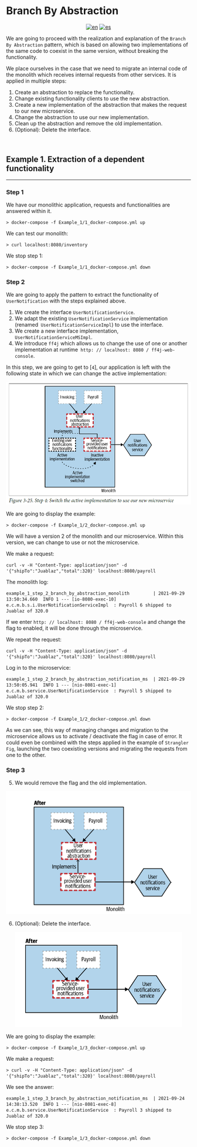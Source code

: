 # **Branch By Abstraction** 
<div align="center">

[![en](https://img.shields.io/badge/lang-en-red.svg)](https://github.com/MasterCloudApps-Projects/Monolith-to-Microservices-Examples/tree/master/Branch_By_Abstraction/README.md)
[![es](https://img.shields.io/badge/lang-es-yellow.svg)](https://github.com/MasterCloudApps-Projects/Monolith-to-Microservices-Examples/tree/master/Branch_By_Abstraction/README.es.md)
</div>

We are going to proceed with the realization and explanation of the `Branch By Abstraction` pattern, which is based on allowing two implementations of the same code to coexist in the same version, without breaking the functionality.

We place ourselves in the case that we need to migrate an internal code of the monolith which receives internal requests from other services. It is applied in multiple steps:
1. Create an abstraction to replace the functionality.
2. Change existing functionality clients to use the new abstraction.
3. Create a new implementation of the abstraction that makes the request to our new microservice.
4. Change the abstraction to use our new implementation.
5. Clean up the abstraction and remove the old implementation.
6. (Optional): Delete the interface.

<br>

## **Example 1. Extraction of a dependent functionality**
___
### **Step 1**
We have our monolithic application, requests and functionalities are answered within it.
```
> docker-compose -f Example_1/1_docker-compose.yml up
```

We can test our monolith:
```
> curl localhost:8080/inventory
```

We stop step 1:
```
> docker-compose -f Example_1/1_docker-compose.yml down
```

### **Step 2**
We are going to apply the pattern to extract the functionality of `UserNotification` with the steps explained above.

1. We create the interface `UserNotificationService`.
2. We adapt the existing `UserNotificationService` implementation (renamed` UserNotificationServiceImpl`) to use the interface.
3. We create a new interface implementation, `UserNotificationServiceMSImpl`.
4. We introduce `ff4j` which allows us to change the use of one or another implementation at runtime` http: // localhost: 8080 / ff4j-web-console`.

In this step, we are going to get to [`4`], our application is left with the following state in which we can change the active implementation:

<div align="center">

![alt text](3.25_branch_by_abstraction.png)
</div>

We are going to display the example:
```
> docker-compose -f Example_1/2_docker-compose.yml up
```
We will have a version 2 of the monolith and our microservice. Within this version, we can change to use or not the microservice.

We make a request:
```
curl -v -H "Content-Type: application/json" -d '{"shipTo":"Juablaz","total":320}' localhost:8080/payroll
```

The monolith log:

```
example_1_step_2_branch_by_abstraction_monolith         | 2021-09-29 13:50:34.660  INFO 1 --- [io-8080-exec-10] e.c.m.b.s.i.UserNotificationServiceImpl  : Payroll 6 shipped to Juablaz of 320.0   
```

If we enter `http: // localhost: 8080 / ff4j-web-console` and change the flag to enabled, it will be done through the microservice.

We repeat the request:

```
curl -v -H "Content-Type: application/json" -d '{"shipTo":"Juablaz","total":320}' localhost:8080/payroll
```

Log in to the microservice:
```
example_1_step_2_branch_by_abstraction_notification_ms  | 2021-09-29 13:50:05.941  INFO 1 --- [nio-8081-exec-1] e.c.m.b.service.UserNotificationService  : Payroll 5 shipped to Juablaz of 320.0   
```

We stop step 2:
```
> docker-compose -f Example_1/2_docker-compose.yml down
```

As we can see, this way of managing changes and migration to the microservice allows us to activate / deactivate the flag in case of error.
It could even be combined with the steps applied in the example of `Strangler Fig`, launching the two coexisting versions and migrating the requests from one to the other.

### **Step 3**
5. We would remove the flag and the old implementation.

<div align="center">

![alt text](3.27_branch_by_abstraction.png)
</div>

6. (Optional): Delete the interface.

<div align="center">

![alt text](3.28_branch_by_abstraction.png)
</div>

We are going to display the example:

```
> docker-compose -f Example_1/3_docker-compose.yml up
```

We make a request:
```
> curl -v -H "Content-Type: application/json" -d '{"shipTo":"Juablaz","total":320}' localhost:8080/payroll
```

We see the answer:
```
example_1_step_3_branch_by_abstraction_notification_ms  | 2021-09-24 14:38:13.520  INFO 1 --- [nio-8081-exec-8] e.c.m.b.service.UserNotificationService  : Payroll 3 shipped to Juablaz of 320.0
```

We stop step 3:
```
> docker-compose -f Example_1/3_docker-compose.yml down
```